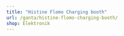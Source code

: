 ```yaml
---
title: "Histine Flomo Charging booth"
url: /ganta/histine-flomo-charging-booth/
shop: Elektronik
---
```

